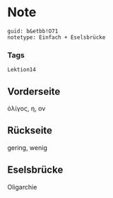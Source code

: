 # Note
```
guid: b&etbb!O71
notetype: Einfach + Eselsbrücke
```

### Tags
```
Lektion14
```

## Vorderseite
ὀλίγος, η, ον

## Rückseite
gering, wenig

## Eselsbrücke
Oligarchie
